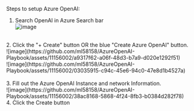 Steps to setup Azure OpenAI:

1. Search OpenAI in Azure Search bar<br>
![image](https://github.com/ml58158/AzureOpenAI-Playbook/assets/11156002/76dea995-f855-4cf9-b14d-6d0076dba598)<br>
 <br>
2. Click the "+ Create" button OR the blue "Create Azure OpenAI" button.<br>
![image](https://github.com/ml58158/AzureOpenAI-Playbook/assets/11156002/a9317f62-a06f-48d3-b7a9-d020e1292f51)<br>
![image](https://github.com/ml58158/AzureOpenAI-Playbook/assets/11156002/03035915-c94c-45e6-94c0-47e8d1b4527a)<br>
<br>
3. Fill out the Azure OpenAI Instance and network Information.<br>
![image](https://github.com/ml58158/AzureOpenAI-Playbook/assets/11156002/38ac8168-5868-4f24-8fb3-b0384d282f78)
<br>
4. Click the Create button
